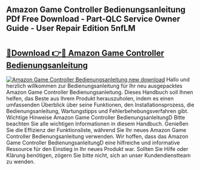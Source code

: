 ## Amazon Game Controller Bedienungsanleitung PDf Free Download - Part-QLC Service Owner Guide - User Repair Edition 5nfLM

# <h2><a href="http://df2rh4.blite.top/?on=Amazon+Game+Controller+Bedienungsanleitung">🔗Download 👉🔴 Amazon Game Controller Bedienungsanleitung</a></h2>

[![Amazon Game Controller Bedienungsanleitung new download](https://i.imgur.com/lujVjoI.png)](http://df2rh4.blite.top/?on=Amazon+Game+Controller+Bedienungsanleitung)
Hallo und herzlich willkommen zur Bedienungsanleitung für Ihr neu ausgepacktes Amazon Game Controller Bedienungsanleitung. Dieses Handbuch soll Ihnen helfen, das Beste aus Ihrem Produkt herauszuholen, indem es einen umfassenden Überblick über seine Funktionen, den Installationsprozess, die Bedienungsanleitung, Wartungstipps und Fehlerbehebungsverfahren gibt. Wichtige Hinweise Amazon Game Controller BedienungsanleitungD Bitte beachten Sie alle wichtigen Informationen in diesem Handbuch. Genießen Sie die Effizienz der Funktionsliste, während Sie Ihr neues Amazon Game Controller Bedienungsanleitung verwenden. Wir hoffen, dass das Amazon Game Controller BedienungsanleitungD eine hilfreiche und informative Ressource für den Einstieg in Ihr neues Produkt war. Sollten Sie Hilfe oder Klärung benötigen, zögern Sie bitte nicht, sich an unser Kundendienstteam zu wenden.
